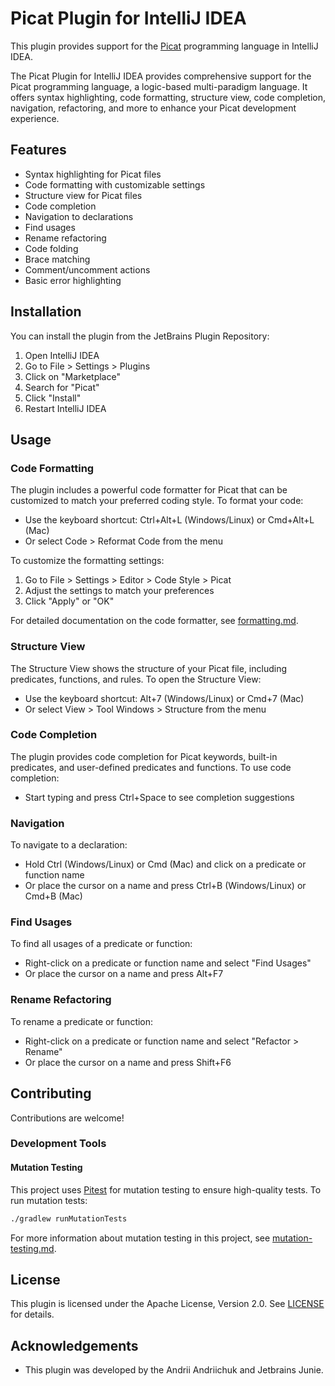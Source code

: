 # Picat Plugin for IntelliJ IDEA

This plugin provides support for the [Picat](http://picat-lang.org/) programming language in IntelliJ IDEA.

<!-- Plugin description -->
The Picat Plugin for IntelliJ IDEA provides comprehensive support for the Picat programming language, a logic-based multi-paradigm language. It offers syntax highlighting, code formatting, structure view, code completion, navigation, refactoring, and more to enhance your Picat development experience.
<!-- Plugin description end -->

## Features

- Syntax highlighting for Picat files
- Code formatting with customizable settings
- Structure view for Picat files
- Code completion
- Navigation to declarations
- Find usages
- Rename refactoring
- Code folding
- Brace matching
- Comment/uncomment actions
- Basic error highlighting

## Installation

You can install the plugin from the JetBrains Plugin Repository:

1. Open IntelliJ IDEA
2. Go to File > Settings > Plugins
3. Click on "Marketplace"
4. Search for "Picat"
5. Click "Install"
6. Restart IntelliJ IDEA

## Usage

### Code Formatting

The plugin includes a powerful code formatter for Picat that can be customized to match your preferred coding style. To format your code:

- Use the keyboard shortcut: Ctrl+Alt+L (Windows/Linux) or Cmd+Alt+L (Mac)
- Or select Code > Reformat Code from the menu

To customize the formatting settings:

1. Go to File > Settings > Editor > Code Style > Picat
2. Adjust the settings to match your preferences
3. Click "Apply" or "OK"

For detailed documentation on the code formatter, see [formatting.md](doc/formatting.md).

### Structure View

The Structure View shows the structure of your Picat file, including predicates, functions, and rules. To open the Structure View:

- Use the keyboard shortcut: Alt+7 (Windows/Linux) or Cmd+7 (Mac)
- Or select View > Tool Windows > Structure from the menu

### Code Completion

The plugin provides code completion for Picat keywords, built-in predicates, and user-defined predicates and functions. To use code completion:

- Start typing and press Ctrl+Space to see completion suggestions

### Navigation

To navigate to a declaration:

- Hold Ctrl (Windows/Linux) or Cmd (Mac) and click on a predicate or function name
- Or place the cursor on a name and press Ctrl+B (Windows/Linux) or Cmd+B (Mac)

### Find Usages

To find all usages of a predicate or function:

- Right-click on a predicate or function name and select "Find Usages"
- Or place the cursor on a name and press Alt+F7

### Rename Refactoring

To rename a predicate or function:

- Right-click on a predicate or function name and select "Refactor > Rename"
- Or place the cursor on a name and press Shift+F6

## Contributing

Contributions are welcome!

### Development Tools

#### Mutation Testing

This project uses [Pitest](https://pitest.org/) for mutation testing to ensure high-quality tests. To run mutation tests:

```bash
./gradlew runMutationTests
```

For more information about mutation testing in this project, see [mutation-testing.md](docs/mutation-testing.md).

## License

This plugin is licensed under the Apache License, Version 2.0. See [LICENSE](LICENSE) for details.

## Acknowledgements

- This plugin was developed by the Andrii Andriichuk and Jetbrains Junie.
